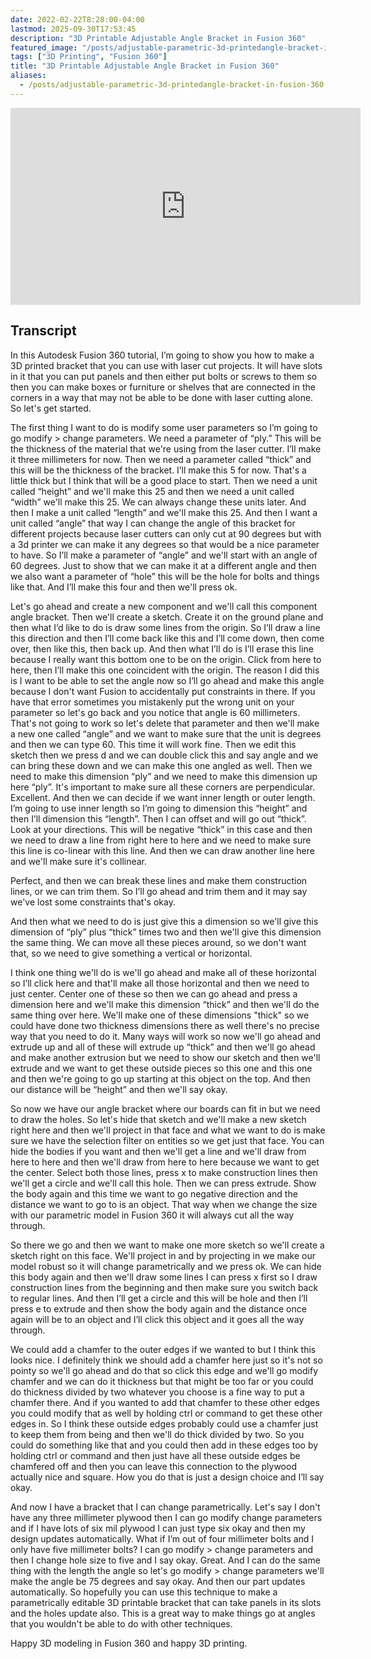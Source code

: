 ```yaml
---
date: 2022-02-22T8:28:00-04:00
lastmod: 2025-09-30T17:53:45
description: "3D Printable Adjustable Angle Bracket in Fusion 360"
featured_image: "/posts/adjustable-parametric-3d-printedangle-bracket-in-fusion-360/3d print adjustable plywood bracket title.jpg"
tags: ["3D Printing", "Fusion 360"]
title: "3D Printable Adjustable Angle Bracket in Fusion 360"
aliases:
  - /posts/adjustable-parametric-3d-printedangle-bracket-in-fusion-360
---
```


<div class="iframe-16-9-container">
<iframe class="youTubeIframe" width="560" height="315" src="https://www.youtube.com/embed/64nG3t-3Log?rel=0" title="YouTube video player" frameborder="0" allow="accelerometer; autoplay; clipboard-write; encrypted-media; gyroscope; picture-in-picture; web-share" referrerpolicy="strict-origin-when-cross-origin" allowfullscreen></iframe>
</div>

## Transcript

In this Autodesk Fusion 360 tutorial, I’m going to show you how to make a 3D printed bracket that you can use with laser cut projects. It will have slots in it that you can put panels and then either put bolts or screws to them so then you can make boxes or furniture or shelves that are connected in the corners in a way that may not be able to be done with laser cutting alone. So let's get started.

The first thing I want to do is modify some user parameters so I’m going to go modify > change parameters. We need a parameter of “ply.” This will be the thickness of the material that we're using from the laser cutter. I’ll make it three millimeters for now. Then we need a parameter called “thick” and this will be the thickness of the bracket. I’ll make this 5 for now. That's a little thick but I think that will be a good place to start. Then we need a unit called “height” and we'll make this 25 and then we need a unit called “width” we'll make this 25. We can always change these units later. And then I make a unit called “length” and we'll make this 25. And then I want a unit called “angle” that way I can change the angle of this bracket for different projects because laser cutters can only cut at 90 degrees but with a 3d printer we can make it any degrees so that would be a nice parameter to have. So I’ll make a parameter of “angle” and we'll start with an angle of 60 degrees. Just to show that we can make it at a different angle and then we also want a parameter of “hole” this will be the hole for bolts and things like that. And I’ll make this four and then we'll press ok.

Let's go ahead and create a new component and we'll call this component angle bracket. Then we'll create a sketch. Create it on the ground plane and then what I’d like to do is draw some lines from the origin. So I’ll draw a line this direction and then I’ll come back like this and I’ll come down, then come over, then like this, then back up. And then what I’ll do is I’ll erase this line because I really want this bottom one to be on the origin. Click from here to here, then I’ll make this one coincident with the origin. The reason I did this is I want to be able to set the angle now so I’ll go ahead and make this angle because I don't want Fusion to accidentally put constraints in there. If you have that error sometimes you mistakenly put the wrong unit on your parameter so let's go back and you notice that angle is 60 millimeters. That's not going to work so let's delete that parameter and then we'll make a new one called “angle” and we want to make sure that the unit is degrees and then we can type 60. This time it will work fine. Then we edit this sketch then we press d and we can double click this and say angle and we can bring these down and we can make this one angled as well. Then we need to make this dimension “ply” and we need to make this dimension up here “ply”. It's important to make sure all these corners are perpendicular. Excellent. And then we can decide if we want inner length or outer length. I’m going to use inner length so I’m going to dimension this “height” and then I’ll dimension this “length”. Then I can offset and will go out “thick”. Look at your directions. This will be negative “thick” in this case and then we need to draw a line from right here to here and we need to make sure this line is co-linear with this line. And then we can draw another line here and we'll make sure it's collinear.

Perfect, and then we can break these lines and make them construction lines, or we can trim them. So I’ll go ahead and trim them and it may say we've lost some constraints that's okay.

And then what we need to do is just give this a dimension so we'll give this dimension of “ply” plus “thick” times two and then we'll give this dimension the same thing. We can move all these pieces around, so we don't want that, so we need to give something a vertical or horizontal.

I think one thing we'll do is we'll go ahead and make all of these horizontal so I’ll click here and that'll make all those horizontal and then we need to just center. Center one of these so then we can go ahead and press a dimension here and we'll make this dimension “thick” and then we'll do the same thing over here. We'll make one of these dimensions "thick" so we could have done two thickness dimensions there as well there's no precise way that you need to do it. Many ways will work so now we'll go ahead and extrude up and all of these will extrude up “thick” and then we'll go ahead and make another extrusion but we need to show our sketch and then we'll extrude and we want to get these outside pieces so this one and this one and then we're going to go up starting at this object on the top. And then our distance will be “height” and then we'll say okay.

So now we have our angle bracket where our boards can fit in but we need to draw the holes. So let's hide that sketch and we'll make a new sketch right here and then we'll project in that face and what we want to do is make sure we have the selection filter on entities so we get just that face. You can hide the bodies if you want and then we'll get a line and we'll draw from here to here and then we'll draw from here to here because we want to get the center. Select both those lines, press x to make construction lines then we'll get a circle and we'll call this hole. Then we can press extrude. Show the body again and this time we want to go negative direction and the distance we want to go to is an object. That way when we change the size with our parametric model in Fusion 360 it will always cut all the way through.

So there we go and then we want to make one more sketch so we'll create a sketch right on this face. We'll project in and by projecting in we make our model robust so it will change parametrically and we press ok. We can hide this body again and then we'll draw some lines I can press x first so I draw construction lines from the beginning and then make sure you switch back to regular lines. And then I’ll get a circle and this will be hole and then I’ll press e to extrude and then show the body again and the distance once again will be to an object and I’ll click this object and it goes all the way through.

We could add a chamfer to the outer edges if we wanted to but I think this looks nice. I definitely think we should add a chamfer here just so it's not so pointy so we'll go ahead and do that so click this edge and we'll go modify chamfer and we can do it thickness but that might be too far or you could do thickness divided by two whatever you choose is a fine way to put a chamfer there. And if you wanted to add that chamfer to these other edges you could modify that as well by holding ctrl or command to get these other edges in. So I think these outside edges probably could use a chamfer just to keep them from being and then we'll do thick divided by two. So you could do something like that and you could then add in these edges too by holding ctrl or command and then just have all these outside edges be chamfered off and then you can leave this connection to the plywood actually nice and square. How you do that is just a design choice and I’ll say okay.

And now I have a bracket that I can change parametrically. Let's say I don't have any three millimeter plywood then I can go modify change parameters and if I have lots of six mil plywood I can just type six okay and then my design updates automatically. What if I’m out of four millimeter bolts and I only have five millimeter bolts? I can go modify > change parameters and then I change hole size to five and I say okay. Great. And I can do the same thing with the length the angle so let's go modify > change parameters we'll make the angle be 75 degrees and say okay. And then our part updates automatically. So hopefully you can use this technique to make a parametrically editable 3D printable bracket that can take panels in its slots and the holes update also. This is a great way to make things go at angles that you wouldn't be able to do with other techniques.

Happy 3D modeling in Fusion 360 and happy 3D printing.
